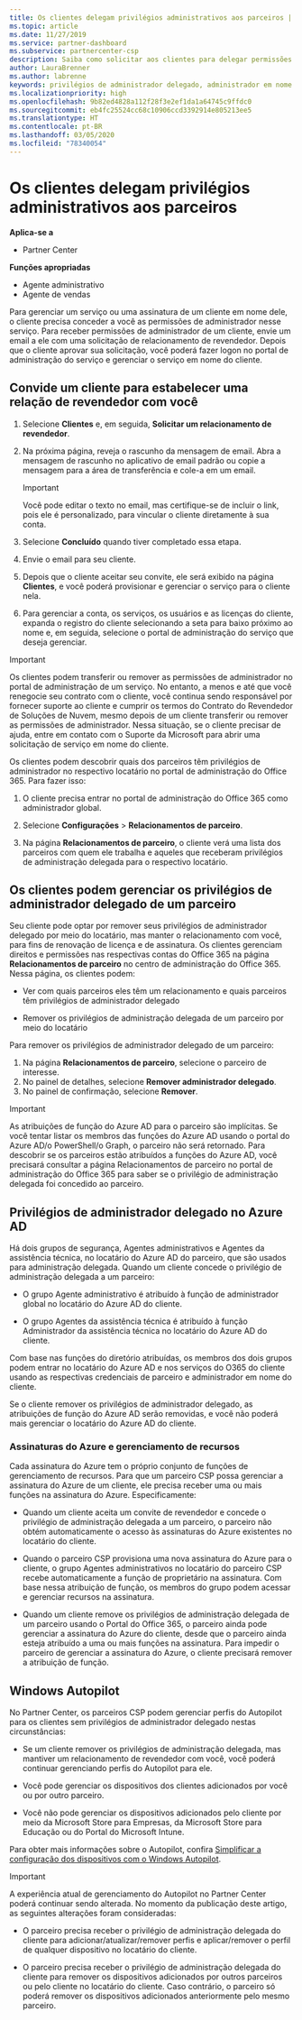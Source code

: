 ```yaml
---
title: Os clientes delegam privilégios administrativos aos parceiros | Partner Center
ms.topic: article
ms.date: 11/27/2019
ms.service: partner-dashboard
ms.subservice: partnercenter-csp
description: Saiba como solicitar aos clientes para delegar permissões de administrador a um revendedor ou remover as mesmas permissões e como usá-las.
author: LauraBrenner
ms.author: labrenne
keywords: privilégios de administrador delegado, administrador em nome de, remover privilégios, DAP, AOBO
ms.localizationpriority: high
ms.openlocfilehash: 9b82ed4828a112f28f3e2ef1da1a64745c9ffdc0
ms.sourcegitcommit: eb4fc25524cc68c10906ccd3392914e805213ee5
ms.translationtype: HT
ms.contentlocale: pt-BR
ms.lasthandoff: 03/05/2020
ms.locfileid: "78340054"
---
```

# <a name="customers-delegate-administration-privileges-to-partners"></a>Os clientes delegam privilégios administrativos aos parceiros

**Aplica-se a**

- Partner Center

**Funções apropriadas**

- Agente administrativo
- Agente de vendas

Para gerenciar um serviço ou uma assinatura de um cliente em nome dele, o cliente precisa conceder a você as permissões de administrador nesse serviço. Para receber permissões de administrador de um cliente, envie um email a ele com uma solicitação de relacionamento de revendedor. Depois que o cliente aprovar sua solicitação, você poderá fazer logon no portal de administração do serviço e gerenciar o serviço em nome do cliente. 

## <a name="invite-a-customer-to-establish-a-reseller-relationship-with-you"></a>Convide um cliente para estabelecer uma relação de revendedor com você

1.  Selecione **Clientes** e, em seguida, **Solicitar um relacionamento de revendedor**.

2.  Na próxima página, reveja o rascunho da mensagem de email. Abra a mensagem de rascunho no aplicativo de email padrão ou copie a mensagem para a área de transferência e cole-a em um email. 

    >[!IMPORTANT]
    >Você pode editar o texto no email, mas certifique-se de incluir o link, pois ele é personalizado, para vincular o cliente diretamente à sua conta. 
    
3.  Selecione **Concluído** quando tiver completado essa etapa.

4.  Envie o email para seu cliente.

5.  Depois que o cliente aceitar seu convite, ele será exibido na página **Clientes**, e você poderá provisionar e gerenciar o serviço para o cliente nela.

6.  Para gerenciar a conta, os serviços, os usuários e as licenças do cliente, expanda o registro do cliente selecionando a seta para baixo próximo ao nome e, em seguida, selecione o portal de administração do serviço que deseja gerenciar.

>[!IMPORTANT]  
>Os clientes podem transferir ou remover as permissões de administrador no portal de administração de um serviço. No entanto, a menos e até que você renegocie seu contrato com o cliente, você continua sendo responsável por fornecer suporte ao cliente e cumprir os termos do Contrato do Revendedor de Soluções de Nuvem, mesmo depois de um cliente transferir ou remover as permissões de administrador. Nessa situação, se o cliente precisar de ajuda, entre em contato com o Suporte da Microsoft para abrir uma solicitação de serviço em nome do cliente.

Os clientes podem descobrir quais dos parceiros têm privilégios de administrador no respectivo locatário no portal de administração do Office 365. Para fazer isso:

1. O cliente precisa entrar no portal de administração do Office 365 como administrador global.

2. Selecione **Configurações** > **Relacionamentos de parceiro**.

3. Na página **Relacionamentos de parceiro**, o cliente verá uma lista dos parceiros com quem ele trabalha e aqueles que receberam privilégios de administração delegada para o respectivo locatário.

## <a name="customers-can-manage-a-partners-delegated-admin-privileges"></a>Os clientes podem gerenciar os privilégios de administrador delegado de um parceiro 

Seu cliente pode optar por remover seus privilégios de administrador delegado por meio do locatário, mas manter o relacionamento com você, para fins de renovação de licença e de assinatura. Os clientes gerenciam direitos e permissões nas respectivas contas do Office 365 na página **Relacionamentos de parceiro** no centro de administração do Office 365. Nessa página, os clientes podem:

- Ver com quais parceiros eles têm um relacionamento e quais parceiros têm privilégios de administrador delegado

- Remover os privilégios de administração delegada de um parceiro por meio do locatário

Para remover os privilégios de administrador delegado de um parceiro:

1. Na página **Relacionamentos de parceiro**, selecione o parceiro de interesse.
2. No painel de detalhes, selecione **Remover administrador delegado**.
3. No painel de confirmação, selecione **Remover**.

>[!IMPORTANT]  
>As atribuições de função do Azure AD para o parceiro são implícitas. Se você tentar listar os membros das funções do Azure AD usando o portal do Azure AD/o PowerShell/o Graph, o parceiro não será retornado. Para descobrir se os parceiros estão atribuídos a funções do Azure AD, você precisará consultar a página Relacionamentos de parceiro no portal de administração do Office 365 para saber se o privilégio de administração delegada foi concedido ao parceiro.

## <a name="delegated-admin-privileges-in-azure-ad"></a>Privilégios de administrador delegado no Azure AD 

Há dois grupos de segurança, Agentes administrativos e Agentes da assistência técnica, no locatário do Azure AD do parceiro, que são usados para administração delegada. Quando um cliente concede o privilégio de administração delegada a um parceiro:

- O grupo Agente administrativo é atribuído à função de administrador global no locatário do Azure AD do cliente.

- O grupo Agentes da assistência técnica é atribuído à função Administrador da assistência técnica no locatário do Azure AD do cliente.

Com base nas funções do diretório atribuídas, os membros dos dois grupos podem entrar no locatário do Azure AD e nos serviços do O365 do cliente usando as respectivas credenciais de parceiro e administrador em nome do cliente.

Se o cliente remover os privilégios de administrador delegado, as atribuições de função do Azure AD serão removidas, e você não poderá mais gerenciar o locatário do Azure AD do cliente.

### <a name="azure-subscriptions-and-resource-management"></a>Assinaturas do Azure e gerenciamento de recursos

Cada assinatura do Azure tem o próprio conjunto de funções de gerenciamento de recursos. Para que um parceiro CSP possa gerenciar a assinatura do Azure de um cliente, ele precisa receber uma ou mais funções na assinatura do Azure. Especificamente:

- Quando um cliente aceita um convite de revendedor e concede o privilégio de administração delegada a um parceiro, o parceiro não obtém automaticamente o acesso às assinaturas do Azure existentes no locatário do cliente.

- Quando o parceiro CSP provisiona uma nova assinatura do Azure para o cliente, o grupo Agentes administrativos no locatário do parceiro CSP recebe automaticamente a função de proprietário na assinatura. Com base nessa atribuição de função, os membros do grupo podem acessar e gerenciar recursos na assinatura.

- Quando um cliente remove os privilégios de administração delegada de um parceiro usando o Portal do Office 365, o parceiro ainda pode gerenciar a assinatura do Azure do cliente, desde que o parceiro ainda esteja atribuído a uma ou mais funções na assinatura. Para impedir o parceiro de gerenciar a assinatura do Azure, o cliente precisará remover a atribuição de função.

## <a name="windows-autopilot"></a>Windows Autopilot

<!--Maggie, 12/5/18 - Removed table showing what different CSP partner types can and can't do because all partner types are now in parity. As per Bhavya Chopra in bug 19841770.-->

No Partner Center, os parceiros CSP podem gerenciar perfis do Autopilot para os clientes sem privilégios de administrador delegado nestas circunstâncias: 

- Se um cliente remover os privilégios de administração delegada, mas mantiver um relacionamento de revendedor com você, você poderá continuar gerenciando perfis do Autopilot para ele.

- Você pode gerenciar os dispositivos dos clientes adicionados por você ou por outro parceiro. 

- Você não pode gerenciar os dispositivos adicionados pelo cliente por meio da Microsoft Store para Empresas, da Microsoft Store para Educação ou do Portal do Microsoft Intune.

Para obter mais informações sobre o Autopilot, confira [Simplificar a configuração dos dispositivos com o Windows Autopilot](https://docs.microsoft.com/partner-center/autopilot).

>[!IMPORTANT]  
>A experiência atual de gerenciamento do Autopilot no Partner Center poderá continuar sendo alterada. No momento da publicação deste artigo, as seguintes alterações foram consideradas:

- O parceiro precisa receber o privilégio de administração delegada do cliente para adicionar/atualizar/remover perfis e aplicar/remover o perfil de qualquer dispositivo no locatário do cliente.

- O parceiro precisa receber o privilégio de administração delegada do cliente para remover os dispositivos adicionados por outros parceiros ou pelo cliente no locatário do cliente. Caso contrário, o parceiro só poderá remover os dispositivos adicionados anteriormente pelo mesmo parceiro.
